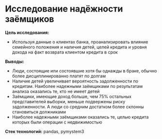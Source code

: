 # Исследование надёжности заёмщиков

**Цель исследования:** 
  - Используя данные о клиентах банка, проанализировать влияние семейного положения и наличия детей, целей кредита и уровня дохода на факт возврата клиентом кредита в срок
  
**Выводы:**
  - Люди, состоящие или состоявшие хотя бы однажды в браке, обычно более дисциплинированно платят по долгам
  - Наличие детей увеличивает вероятность задолженности по кредитам. Наиболее надежными заёмщиками по результатам анализа оказались те, кто не имеет детей
  - Заёмщики, имеющие доход больше, чем 75% остальных представителей выборки, меньше подвержены риску задолженности. А люди со средним достатком более склонны становиться должниками
  - Наиболее надежными заёмщиками оказались те, целью кредита которых были операции с недвижимостью
 
**Стек технологий:** pandas, pymystem3 
